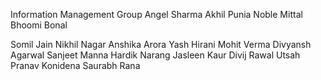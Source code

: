 Information Management Group
Angel Sharma
Akhil Punia
Noble Mittal
Bhoomi Bonal

Somil Jain
Nikhil Nagar
Anshika Arora
Yash Hirani
Mohit Verma
Divyansh Agarwal
Sanjeet Manna
Hardik Narang
Jasleen Kaur
Divij Rawal
Utsah
Pranav Konidena
Saurabh Rana
